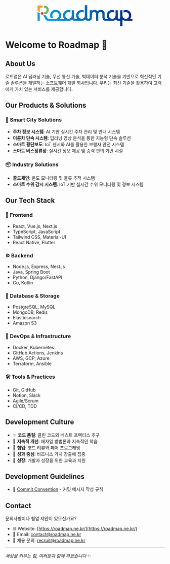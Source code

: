 <div align="center">
  <img src="./logo.png" alt="Roadmap Logo" width="300"/>
</div>

# Welcome to Roadmap 👋

## About Us

로드맵은 AI 딥러닝 기술, 무선 통신 기술, 빅데이터 분석 기술을 기반으로 혁신적인 기술 솔루션을 개발하는 소프트웨어 개발 회사입니다. 우리는 최신 기술을 활용하여 고객에게 가치 있는 서비스를 제공합니다.

## Our Products & Solutions

### 🚗 Smart City Solutions
- **주차 정보 시스템**: AI 기반 실시간 주차 관리 및 안내 시스템
- **이륜차 단속 시스템**: 딥러닝 영상 분석을 통한 지능형 단속 솔루션
- **스마트 횡단보도**: IoT 센서와 AI를 활용한 보행자 안전 시스템
- **스마트 버스정류장**: 실시간 정보 제공 및 승객 편의 기반 시설

### 📦 Industry Solutions
- **콜드체인**: 온도 모니터링 및 물류 추적 시스템
- **스마트 수위 감시 시스템**: IoT 기반 실시간 수위 모니터링 및 경보 시스템

## Our Tech Stack

### 🎨 Frontend
- React, Vue.js, Next.js
- TypeScript, JavaScript
- Tailwind CSS, Material-UI
- React Native, Flutter

### ⚙️ Backend
- Node.js, Express, Nest.js
- Java, Spring Boot
- Python, Django/FastAPI
- Go, Kotlin

### 💾 Database & Storage
- PostgreSQL, MySQL
- MongoDB, Redis
- Elasticsearch
- Amazon S3

### 🚀 DevOps & Infrastructure
- Docker, Kubernetes
- GitHub Actions, Jenkins
- AWS, GCP, Azure
- Terraform, Ansible

### 🛠️ Tools & Practices
- Git, GitHub
- Notion, Slack
- Agile/Scrum
- CI/CD, TDD

## Development Culture

- ✨ **코드 품질**: 클린 코드와 베스트 프랙티스 추구
- 🔄 **지속적 개선**: 애자일 방법론과 지속적인 학습
- 👥 **협업**: 코드 리뷰와 페어 프로그래밍
- 🎯 **성과 중심**: 비즈니스 가치 창출에 집중
- 🌱 **성장**: 개발자 성장을 위한 교육과 지원

## Development Guidelines

- 📝 [Commit Convention](COMMIT_CONVENTION.md) - 커밋 메시지 작성 규칙

## Contact

문의사항이나 협업 제안이 있으신가요?

- 🌐 Website: [https://roadmap.ne.kr/](https://roadmap.ne.kr/)
- 📧 Email: contact@roadmap.ne.kr
- 💼 채용 문의: recruit@roadmap.ne.kr

---

*세상을 키우는 힘, 여러분과 함께 하겠습니다* ✨
